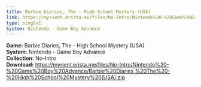 ```yaml
---
title: Barbie Diaries, The - High School Mystery (USA)
link: https://myrient.erista.me/files/No-Intro/Nintendo%20-%20Game%20Boy%20Advance/Barbie%20Diaries,%20The%20-%20High%20School%20Mystery%20(USA).zip
type: single1
System: Nintendo - Game Boy Advance
---
```

<b>Game:</b> Barbie Diaries, The - High School Mystery (USA)<br>
<b>System:</b> Nintendo - Game Boy Advance<br>
<b>Collection:</b> No-Intro<br>
<b>Download:</b> https://myrient.erista.me/files/No-Intro/Nintendo%20-%20Game%20Boy%20Advance/Barbie%20Diaries,%20The%20-%20High%20School%20Mystery%20(USA).zip